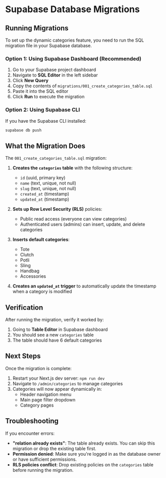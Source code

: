 # Supabase Database Migrations

## Running Migrations

To set up the dynamic categories feature, you need to run the SQL migration file in your Supabase database.

### Option 1: Using Supabase Dashboard (Recommended)

1. Go to your Supabase project dashboard
2. Navigate to **SQL Editor** in the left sidebar
3. Click **New Query**
4. Copy the contents of `migrations/001_create_categories_table.sql`
5. Paste it into the SQL editor
6. Click **Run** to execute the migration

### Option 2: Using Supabase CLI

If you have the Supabase CLI installed:

```bash
supabase db push
```

## What the Migration Does

The `001_create_categories_table.sql` migration:

1. **Creates the `categories` table** with the following structure:
   - `id` (uuid, primary key)
   - `name` (text, unique, not null)
   - `slug` (text, unique, not null)
   - `created_at` (timestamp)
   - `updated_at` (timestamp)

2. **Sets up Row Level Security (RLS)** policies:
   - Public read access (everyone can view categories)
   - Authenticated users (admins) can insert, update, and delete categories

3. **Inserts default categories**:
   - Tote
   - Clutch
   - Potli
   - Sling
   - Handbag
   - Accessories

4. **Creates an `updated_at` trigger** to automatically update the timestamp when a category is modified

## Verification

After running the migration, verify it worked by:

1. Going to **Table Editor** in Supabase dashboard
2. You should see a new `categories` table
3. The table should have 6 default categories

## Next Steps

Once the migration is complete:

1. Restart your Next.js dev server: `npm run dev`
2. Navigate to `/admin/categories` to manage categories
3. Categories will now appear dynamically in:
   - Header navigation menu
   - Main page filter dropdown
   - Category pages

## Troubleshooting

If you encounter errors:

- **"relation already exists"**: The table already exists. You can skip this migration or drop the existing table first.
- **Permission denied**: Make sure you're logged in as the database owner or have sufficient permissions.
- **RLS policies conflict**: Drop existing policies on the `categories` table before running the migration.

